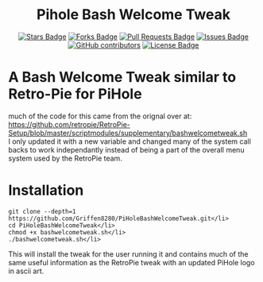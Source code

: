 <h1 align="center">Pihole Bash Welcome Tweak</h1>
<div align="center">

<a href="https://github.com/Griffen8280/PiHoleBashWelcomeTweak/stargazers"><img src="https://img.shields.io/github/stars/Griffen8280/PiHoleBashWelcomeTweak" alt="Stars Badge"/></a>
<a href="https://github.com/Griffen8280/PiHoleBashWelcomeTweak/network/members"><img src="https://img.shields.io/github/forks/Griffen8280/PiHoleBashWelcomeTweak" alt="Forks Badge"/></a>
<a href="https://github.com/Griffen8280/PiHoleBashWelcomeTweak/pulls"><img src="https://img.shields.io/github/issues-pr/Griffen8280/PiHoleBashWelcomeTweak" alt="Pull Requests Badge"/></a>
<a href="https://github.com/Griffen8280/PiHoleBashWelcomeTweak/issues"><img src="https://img.shields.io/github/issues/Griffen8280/PiHoleBashWelcomeTweak" alt="Issues Badge"/></a>
<a href="https://github.com/Griffen8280/PiHoleBashWelcomeTweak/graphs/contributors"><img alt="GitHub contributors" src="https://img.shields.io/github/contributors/Griffen8280/PiHoleBashWelcomeTweak?color=2b9348"></a>
<a href="https://github.com/Griffen8280/PiHoleBashWelcomeTweak/blob/master/LICENSE"><img src="https://img.shields.io/github/license/Griffen8280/PiHoleBashWelcomeTweak?color=2b9348" alt="License Badge"/></a></div>

# A Bash Welcome Tweak similar to Retro-Pie for PiHole

much of the code for this came from the orignal over at: https://github.com/retropie/RetroPie-Setup/blob/master/scriptmodules/supplementary/bashwelcometweak.sh  
I only updated it with a new variable and changed many of the system call backs to work independantly instead of being a part of the
overall menu system used by the RetroPie team.

# Installation 
```
git clone --depth=1 https://github.com/Griffen8280/PiHoleBashWelcomeTweak.git</li>
cd PiHoleBashWelcomeTweak</li>
chmod +x bashwelcometweak.sh</li>
./bashwelcometweak.sh</li>
```
This will install the tweak for the user running it and contains much of the same useful information as the RetroPie tweak
with an updated PiHole logo in ascii art.
